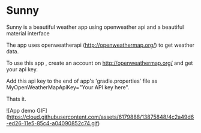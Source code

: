 # Sunny
Sunny is a beautiful weather app using openweather api and a beautiful material interface


The app uses openweatherapi (http://openweathermap.org/) to get weather data.

To use this app , create an account on http://openweathermap.org/  and get your api key.

Add this api key to the end of app's 'gradle.properties' file
as   MyOpenWeatherMapApiKey="Your API key here".

Thats it.

![App demo GIF]  (https://cloud.githubusercontent.com/assets/6179888/13875848/4c2a49d6-ed26-11e5-85c4-a04090852c74.gif)
